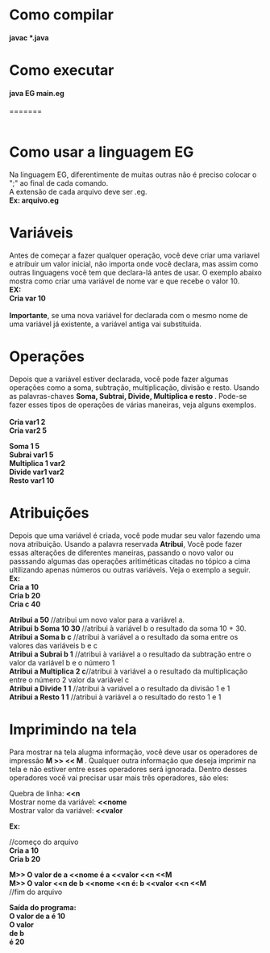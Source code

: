 # Como compilar
#### javac *.java

# Como executar
#### java EG main.eg



=======
</br></br>
# Como usar a linguagem EG 
<p>
Na linguagem EG, diferentimente de muitas outras não é preciso colocar o ";" ao final de cada comando.</br>
A extensão de cada arquivo deve ser .eg. </br><strong>Ex: arquivo.eg</strong>
</p>

# Variáveis
<p>
Antes de começar a fazer qualquer operação, você deve criar uma variavel e atribuir um valor inicial, não importa onde você declara, mas assim como outras linguagens você tem que declara-lá antes de usar. O exemplo abaixo mostra como criar uma variável de nome var e que recebe o valor 10.</br>
<strong> EX:</br> Cria var 10 </strong></br></br>
<strong>Importante</strong>, se uma nova variável for declarada com o mesmo nome de uma variável já existente, a variável antiga vai substituida.
</p>

# Operações
<p>
Depois que a variável estiver declarada, você pode fazer algumas operações como a soma, subtração, multiplicação, divisão e resto. Usando as palavras-chaves <strong>Soma, Subtrai, Divide, Multiplica e resto </strong>. Pode-se fazer esses tipos de operações de várias maneiras, veja alguns exemplos. </br></br>

<strong>
Cria var1 2 </br>
Cria var2 5 </br>

Soma 1 5          </br>
Subrai var1 5     </br>
Multiplica 1 var2 </br>
Divide var1 var2  </br>
Resto  var1 10    </br>
</strong>
</p>

# Atribuições
<p>
Depois que uma variável é criada, você pode mudar seu valor fazendo uma nova atribuição. Usando a palavra reservada <strong>Atribui</strong>, Você pode fazer essas alterações de diferentes maneiras, passando o novo valor ou passsando algumas das operações aritiméticas citadas no tópico a cima ultilizando apenas números ou outras variáveis. Veja o exemplo a seguir. </br>
 <strong>
  Ex: </br>
  Cria a 10 </br>
  Cria b 20 </br>
  Cria c 40 </br>
  
  Atribui a 50 </strong> //atribui um novo valor para a variável a. </br>
  <strong>Atribui b Soma 10 30 </strong> //atribui à variável b o resultado da soma 10 + 30. </br>
  <strong>Atribui a Soma b c</strong> //atribui à variável a o resultado da soma entre os valores das variáveis b e c</br>
  <strong>Atribui a Subrai b 1</strong> //atribui à variável a o resultado da subtração entre o valor da variável b e o número 1</br>
  <strong>Atribui a Multiplica 2 c</strong>//atribui à variável a o resultado da multiplicação entre o número 2 valor da variável c</br>
  <strong>Atribui a Divide 1 1</strong> //atribui à variável a o resultado da divisão  1 e 1</br>
  <strong>Atribui a Resto 1 1</strong> //atribui à variável a o resultado do resto 1 e 1</br>
  
  
</p>

# Imprimindo na tela
<p>
Para mostrar na tela alugma informação, você deve usar os operadores de impressão <strong> M >> << M </strong>. Qualquer outra informação que deseja imprimir na tela e não estiver entre esses operadores será ignorada. Dentro desses operadores você vai precisar usar mais três operadores, são eles:</br>
 
Quebra de linha: <strong> <<n </strong></br>
Mostrar nome da variável: <strong> <<nome </strong></br>
Mostrar valor da variável: <strong> <<valor </strong></br>

<strong>Ex:</br></strong>

//começo do arquivo</br>
<strong>
Cria a 10</br>
Cria b 20</br>

M>> O valor de a <<nome é a <<valor <<n <<M </br>
M>> O valor <<n de b <<nome <<n é: b <<valor <<n <<M </br>
</strong>
//fim do arquivo </br>

<strong>
 Saída do programa: </br>
 O valor de a é 10 </br>
 O valor </br>
 de b </br>
 é 20
</strong>
</p>
